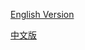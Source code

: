 [English Version]( https://artofproblemsolving.com/wiki/index.php/LaTeX:Symbols )

[中文版]( https://xirikm.net/2019/511-1 )

